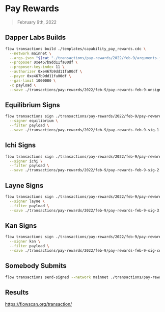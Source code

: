 # Pay Rewards
> February 9th, 2022


## Dapper Labs Builds

```sh
flow transactions build ./templates/capability_pay_rewards.cdc \
  --network mainnet \
  --args-json "$(cat "./transactions/pay-rewards/2022/feb-9/arguments.json")" \
  --proposer 0xe467b9dd11fa00df \
  --proposer-key-index 11 \
  --authorizer 0xe467b9dd11fa00df \
  --payer 0xe467b9dd11fa00df \
  --gas-limit 1000000 \
  -x payload \
  --save ./transactions/pay-rewards/2022/feb-9/pay-rewards-feb-9-unsigned.rlp
```

## Equilibrium Signs

```sh
flow transactions sign ./transactions/pay-rewards/2022/feb-9/pay-rewards-feb-9-unsigned.rlp \
  --signer equilibrium \
  --filter payload \
  --save ./transactions/pay-rewards/2022/feb-9/pay-rewards-feb-9-sig-1.rlp
```

## Ichi Signs

```sh
flow transactions sign ./transactions/pay-rewards/2022/feb-9/pay-rewards-feb-9-sig-1.rlp \
  --signer ichi \
  --filter payload \
  --save ./transactions/pay-rewards/2022/feb-9/pay-rewards-feb-9-sig-2.rlp
```

## Layne Signs

```sh
flow transactions sign ./transactions/pay-rewards/2022/feb-9/pay-rewards-feb-9-sig-2.rlp \
  --signer layne \
  --filter payload \
  --save ./transactions/pay-rewards/2022/feb-9/pay-rewards-feb-9-sig-3.rlp
```

## Kan Signs

```sh
flow transactions sign ./transactions/pay-rewards/2022/feb-9/pay-rewards-feb-9-sig-3.rlp \
  --signer kan \
  --filter payload \
  --save ./transactions/pay-rewards/2022/feb-9/pay-rewards-feb-9-sig-complete.rlp
```

## Somebody Submits

```sh
flow transactions send-signed --network mainnet ./transactions/pay-rewards/2022/feb-9/pay-rewards-feb-9-sig-complete.rlp
```

## Results

https://flowscan.org/transaction/
